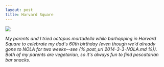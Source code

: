 ```yaml
---
layout: post
title: Harvard Square
---
```


![](https://40.media.tumblr.com/db9ee4dbaa3507806fe55236e16959b2/tumblr_ns4g1c6TIP1rloozgo1_1280.jpg)

_My parents and I tried octapus mortadella while barhopping in Harvard Square to celebrate my dad's 60th birthday (even though we'd already gone to NOLA for two weeks--see {% post_url 2014-3-3-NOLA.md %}). Both of my parents are vegetarian, so it's always fun to find pescatarian bar snacks._
